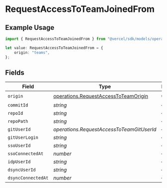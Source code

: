 # RequestAccessToTeamJoinedFrom

## Example Usage

```typescript
import { RequestAccessToTeamJoinedFrom } from "@vercel/sdk/models/operations";

let value: RequestAccessToTeamJoinedFrom = {
    origin: "teams",
};
```

## Fields

| Field                                                                                        | Type                                                                                         | Required                                                                                     | Description                                                                                  |
| -------------------------------------------------------------------------------------------- | -------------------------------------------------------------------------------------------- | -------------------------------------------------------------------------------------------- | -------------------------------------------------------------------------------------------- |
| `origin`                                                                                     | [operations.RequestAccessToTeamOrigin](../../models/operations/requestaccesstoteamorigin.md) | :heavy_check_mark:                                                                           | N/A                                                                                          |
| `commitId`                                                                                   | *string*                                                                                     | :heavy_minus_sign:                                                                           | N/A                                                                                          |
| `repoId`                                                                                     | *string*                                                                                     | :heavy_minus_sign:                                                                           | N/A                                                                                          |
| `repoPath`                                                                                   | *string*                                                                                     | :heavy_minus_sign:                                                                           | N/A                                                                                          |
| `gitUserId`                                                                                  | *operations.RequestAccessToTeamGitUserId*                                                    | :heavy_minus_sign:                                                                           | N/A                                                                                          |
| `gitUserLogin`                                                                               | *string*                                                                                     | :heavy_minus_sign:                                                                           | N/A                                                                                          |
| `ssoUserId`                                                                                  | *string*                                                                                     | :heavy_minus_sign:                                                                           | N/A                                                                                          |
| `ssoConnectedAt`                                                                             | *number*                                                                                     | :heavy_minus_sign:                                                                           | N/A                                                                                          |
| `idpUserId`                                                                                  | *string*                                                                                     | :heavy_minus_sign:                                                                           | N/A                                                                                          |
| `dsyncUserId`                                                                                | *string*                                                                                     | :heavy_minus_sign:                                                                           | N/A                                                                                          |
| `dsyncConnectedAt`                                                                           | *number*                                                                                     | :heavy_minus_sign:                                                                           | N/A                                                                                          |